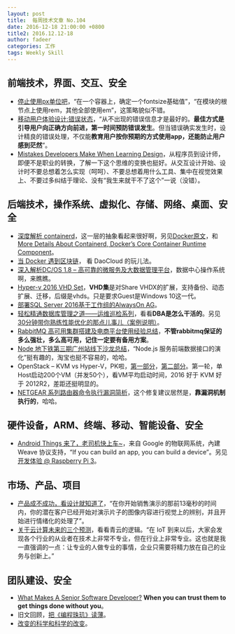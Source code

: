 ```yaml
---
layout: post
title:  每周技术文章 No.104
date: 2016-12-18 21:00:00 +0800
title2: 2016.12.12-18
author: fadeer
categories: 工作
tags: Weekly Skill
---
```


前端技术，界面、交互、安全
----
* [停止使用px单位吧](https://segmentfault.com/a/1190000007817037)，“在一个容器上，确定一个fontsize基础值”，“在模块的根节点上使用rem，其他全部使用em”，这策略貌似不错。
* [移动用户体验设计:错误状态](http://colachan.com/post/3534)，“从不出现的错误信息才是最好的。**最佳方式是引导用户向正确方向前进，第一时间预防错误发生**。但当错误确实发生时，设计精良的错误处理，不仅能**教育用户按你预期的方式使用app，还能防止用户感到茫然**”。
* [Mistakes Developers Make When Learning Design](https://www.smashingmagazine.com/2016/12/mistakes-developers-make-when-learning-design/)，从程序员到设计师，即便不是职业的转换，了解一下这个思维的变换也挺好。从交互设计开始、设计时不要总想着怎么实现（呵呵）、不要总想着用什么工具、集中在视觉效果上、不要过多纠结于理论、没有“我生来就干不了这个”一说（没错）。

后端技术，操作系统、虚拟化、存储、网络、桌面、安全
----
* [深度解析 containerd](https://yq.aliyun.com/articles/66626)，这一层的抽象看起来很好啊，另见[Docker原文](https://www.docker.com/docker-news-and-press/docker-extracts-and-donates-containerd-its-core-container-runtime-accelerate?spm=5176.100239.blogcont66626.23.dfHLMI)，和[More Details About Containerd, Docker’s Core Container Runtime Component](https://blog.docker.com/2016/12/containerd-core-runtime-component/)。
* [当 Docker 遇到区块链](http://blog.daocloud.io/dockerdaochain/)， 看 DaoCloud 的玩儿法。
* [深入解析DC/OS 1.8 – 高可靠的微服务及大数据管理平台](http://blog.csdn.net/popsuper1982/article/details/52736084)，数据中心操作系统啊，来瞧瞧。
* [Hyper-v 2016 VHD Set](http://wuyvzhang.blog.51cto.com/9992636/1882302)，**VHD集**是对Share VHDX的扩展，支持备份、动态扩展、迁移，后缀是vhds。只是要求Guest是Windows 10这一代。
* [部署SQL Server 2016基于工作组的AlwaysOn AG](http://ultrasql.blog.51cto.com/9591438/1883400)。
* [轻松精通数据库管理之道——运维巡检系列](http://www.cnblogs.com/double-K/p/6182721.html)，看看**DBA是怎么干活的**。另见[30分钟带你熟练性能优化的那点儿事儿（案例说明）](http://www.cnblogs.com/double-K/p/6145406.html)。
* [RabbitMQ 高可用集群搭建及电商平台使用经验总结](http://wangqingpei557.blog.51cto.com/1009349/1881540)，**不管rabbitmq保证的多么强壮，多么高可用，记住一定要有备用方案**。
* [Node 地下铁第三期广州站线下沙龙总结](http://taobaofed.org/blog/2016/12/14/node-subway-season-3-guangzhou/)，“Node.js 服务前端数据接口的演化”挺有趣的，淘宝也挺不容易的，哈哈。
* OpenStack – KVM vs Hyper-V，PK啦，[第一部分](https://cloudbase.it/openstack-kvm-vs-hyper-v-part-1/)，[第二部分](https://cloudbase.it/openstack-kvm-vs-hyper-v-part-2/)。第一轮，单Host启动200个VM（并发50个），看VM平均启动时间，2016 好于 KVM 好于 2012R2，差距还挺明显的。
* [NETGEAR 系列路由器命令执行漏洞简析](http://paper.seebug.org/145/)，这个修复建议居然是，**靠漏洞机制执行的**，哈哈。

硬件设备，ARM、终端、移动、智能设备、安全
----
<!--preview-end-->
* [Android Things 来了，老司机快上车~](https://makerdiary.co/getting-started-with-android-things/)，来自 Google 的物联网系统，內建 Weave 协议支持，“If you can build an app, you can build a device”。另见[开发体验 @ Raspberry Pi 3](https://makerdiary.co/android-things-at-raspberry-pi-3/)。

市场、产品、项目
----
* [产品成不成功，看设计就知道了](http://36kr.com/p/5059266.html)，“在你开始销售演示的那前13毫秒的时间内，你的潜在客户已经开始对演示片子的图像内容进行视觉上的辨别，并且开始进行情绪化的处理了”。
* [关于云计算未来的三个预测](https://log.qingcloud.com/?p=2048)，看看青云的逻辑。“在 IoT 到来以后，大家会发现各个行业的从业者在技术上非常不专业，但在行业上非常专业。这也就是我一直强调的一点：让专业的人做专业的事情，企业只需要将精力放在自己的业务与创新上。”


团队建设、安全
----
* [What Makes A Senior Software Developer?]() **When you can trust them to get things done without you**。
* 旧文回顾，[把《编程珠玑》读薄](http://www.hawstein.com/posts/make-thiner-programming-pearls.html)。
* [改变的科学和科学的改变](http://mindhacks.cn/2016/12/18/escape-from-your-shawshank-part7-science-of-change/)。



